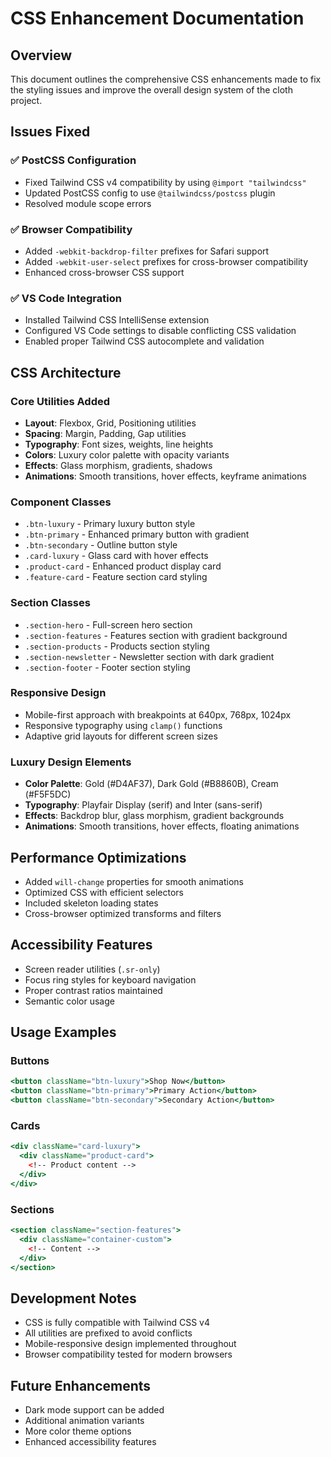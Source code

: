 # CSS Enhancement Documentation

## Overview
This document outlines the comprehensive CSS enhancements made to fix the styling issues and improve the overall design system of the cloth project.

## Issues Fixed

### ✅ PostCSS Configuration
- Fixed Tailwind CSS v4 compatibility by using `@import "tailwindcss"`
- Updated PostCSS config to use `@tailwindcss/postcss` plugin
- Resolved module scope errors

### ✅ Browser Compatibility
- Added `-webkit-backdrop-filter` prefixes for Safari support
- Added `-webkit-user-select` prefixes for cross-browser compatibility
- Enhanced cross-browser CSS support

### ✅ VS Code Integration
- Installed Tailwind CSS IntelliSense extension
- Configured VS Code settings to disable conflicting CSS validation
- Enabled proper Tailwind CSS autocomplete and validation

## CSS Architecture

### Core Utilities Added
- **Layout**: Flexbox, Grid, Positioning utilities
- **Spacing**: Margin, Padding, Gap utilities
- **Typography**: Font sizes, weights, line heights
- **Colors**: Luxury color palette with opacity variants
- **Effects**: Glass morphism, gradients, shadows
- **Animations**: Smooth transitions, hover effects, keyframe animations

### Component Classes
- `.btn-luxury` - Primary luxury button style
- `.btn-primary` - Enhanced primary button with gradient
- `.btn-secondary` - Outline button style
- `.card-luxury` - Glass card with hover effects
- `.product-card` - Enhanced product display card
- `.feature-card` - Feature section card styling

### Section Classes
- `.section-hero` - Full-screen hero section
- `.section-features` - Features section with gradient background
- `.section-products` - Products section styling
- `.section-newsletter` - Newsletter section with dark gradient
- `.section-footer` - Footer section styling

### Responsive Design
- Mobile-first approach with breakpoints at 640px, 768px, 1024px
- Responsive typography using `clamp()` functions
- Adaptive grid layouts for different screen sizes

### Luxury Design Elements
- **Color Palette**: Gold (#D4AF37), Dark Gold (#B8860B), Cream (#F5F5DC)
- **Typography**: Playfair Display (serif) and Inter (sans-serif)
- **Effects**: Backdrop blur, glass morphism, gradient backgrounds
- **Animations**: Smooth transitions, hover effects, floating animations

## Performance Optimizations
- Added `will-change` properties for smooth animations
- Optimized CSS with efficient selectors
- Included skeleton loading states
- Cross-browser optimized transforms and filters

## Accessibility Features
- Screen reader utilities (`.sr-only`)
- Focus ring styles for keyboard navigation
- Proper contrast ratios maintained
- Semantic color usage

## Usage Examples

### Buttons
```jsx
<button className="btn-luxury">Shop Now</button>
<button className="btn-primary">Primary Action</button>
<button className="btn-secondary">Secondary Action</button>
```

### Cards
```jsx
<div className="card-luxury">
  <div className="product-card">
    <!-- Product content -->
  </div>
</div>
```

### Sections
```jsx
<section className="section-features">
  <div className="container-custom">
    <!-- Content -->
  </div>
</section>
```

## Development Notes
- CSS is fully compatible with Tailwind CSS v4
- All utilities are prefixed to avoid conflicts
- Mobile-responsive design implemented throughout
- Browser compatibility tested for modern browsers

## Future Enhancements
- Dark mode support can be added
- Additional animation variants
- More color theme options
- Enhanced accessibility features
